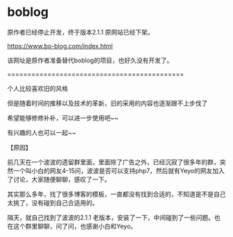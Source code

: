 # boblog
原作者已经停止开发，终于版本2.1.1 原网站已经下架。

https://www.bo-blog.com/index.html

该网址是原作者准备替代boblog的项目，也好久没有开发了。


============================================

个人比较喜欢旧的风格

但是随着时间的推移以及技术的革新，旧的采用的内容也逐渐跟不上步伐了

希望能够修修补补，可以进一步使用吧~~

有兴趣的人也可以一起~~



【原因】

前几天在一个波波的遗留群里面，里面除了广告之外，已经沉寂了很多年的群，突然一个叫小白的网友4-15问，波波是否可以支持php7，然后就有Yeyo的网友加入了讨论，大家随便聊聊，感叹了一下。

其实那么多年，找了很多博客的模板，一直都没有找到合适的，不知道是不是自己太挑了，没有碰到自己合适用的。

隔天，就自己找到了波波的2.1.1 老版本，安装了一下，中间碰到了一些问题。也在这个群里聊聊，问了问，也感谢小白和Yeyo。

